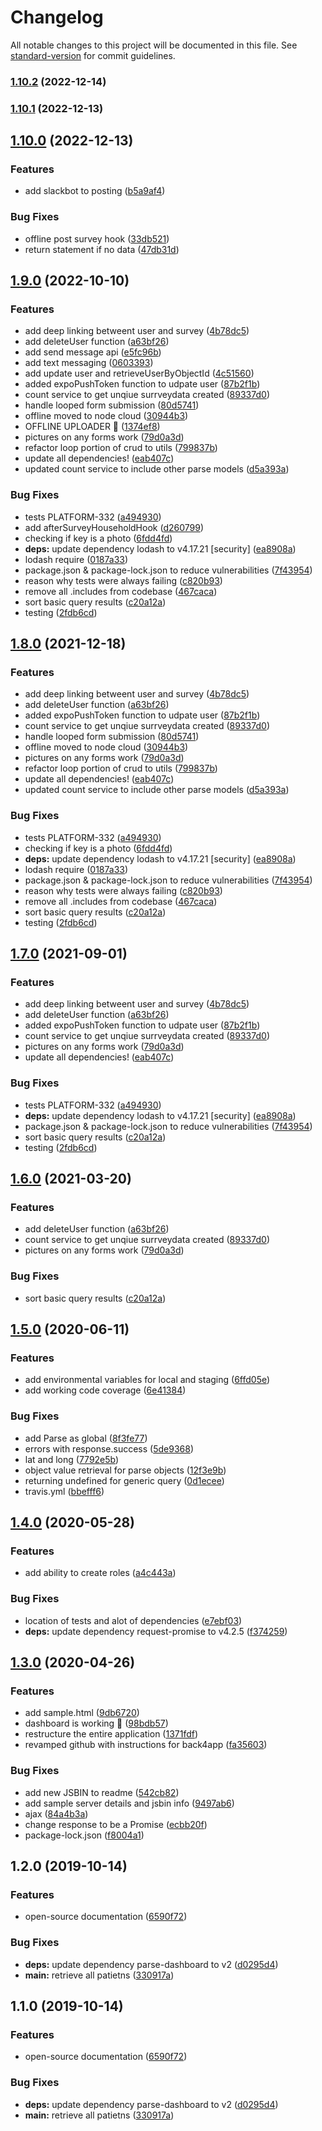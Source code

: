 # Changelog

All notable changes to this project will be documented in this file. See [standard-version](https://github.com/conventional-changelog/standard-version) for commit guidelines.

### [1.10.2](https://github.com/hopetambala/puente-node-cloudcode/compare/v1.10.1...v1.10.2) (2022-12-14)

### [1.10.1](https://github.com/hopetambala/puente-node-cloudcode/compare/v1.10.0...v1.10.1) (2022-12-13)

## [1.10.0](https://github.com/hopetambala/puente-node-cloudcode/compare/v1.9.0...v1.10.0) (2022-12-13)


### Features

* add slackbot to posting ([b5a9af4](https://github.com/hopetambala/puente-node-cloudcode/commit/b5a9af4ea4843e7339532dfb4ed896abb71804be))


### Bug Fixes

* offline post survey hook ([33db521](https://github.com/hopetambala/puente-node-cloudcode/commit/33db521fa976f1f0f8fe322f8c4449d9a1ab25be))
* return statement if no data ([47db31d](https://github.com/hopetambala/puente-node-cloudcode/commit/47db31db0f0975c8c2b2c683fd3388d05337aa74))

## [1.9.0](https://github.com/hopetambala/puente-node-cloudcode/compare/v1.5.0...v1.9.0) (2022-10-10)


### Features

* add deep linking betweent user and survey ([4b78dc5](https://github.com/hopetambala/puente-node-cloudcode/commit/4b78dc5213ffae6d65f751c47054153488cf63df))
* add deleteUser function ([a63bf26](https://github.com/hopetambala/puente-node-cloudcode/commit/a63bf26b32b3986e1c3844324001bf49c7cfe9b7))
* add send message api ([e5fc96b](https://github.com/hopetambala/puente-node-cloudcode/commit/e5fc96bdc3a447a66202a4a1347a370aff5a05de))
* add text messaging ([0603393](https://github.com/hopetambala/puente-node-cloudcode/commit/06033934b9e8ceb9a0f8ada266970062927ef357))
* add update user and retrieveUserByObjectId ([4c51560](https://github.com/hopetambala/puente-node-cloudcode/commit/4c51560a442e1e5acbccbe0999c56b9547150ee6))
* added expoPushToken function to udpate user ([87b2f1b](https://github.com/hopetambala/puente-node-cloudcode/commit/87b2f1b2a0415b5872ee541d7b23ae6273458a11))
* count service to get unqiue surrveydata created ([89337d0](https://github.com/hopetambala/puente-node-cloudcode/commit/89337d0bfa0b65c7b138afce978143ef0069a713))
* handle looped form submission ([80d5741](https://github.com/hopetambala/puente-node-cloudcode/commit/80d5741e8b2982138ee4b877466e030822598cd7))
* offline moved to node cloud ([30944b3](https://github.com/hopetambala/puente-node-cloudcode/commit/30944b3ca3536ef04763f77f6514d76eaba1ac20))
* OFFLINE UPLOADER :tada: ([1374ef8](https://github.com/hopetambala/puente-node-cloudcode/commit/1374ef83fb9a5419ed8546960f7dbe44b7c52343))
* pictures on any forms work ([79d0a3d](https://github.com/hopetambala/puente-node-cloudcode/commit/79d0a3d0dc9a0954e68549523c5806dd6a1ce37d))
* refactor loop portion of crud to utils ([799837b](https://github.com/hopetambala/puente-node-cloudcode/commit/799837b1cf1354f394ee643e3c36d3dbb9016335))
* update all dependencies! ([eab407c](https://github.com/hopetambala/puente-node-cloudcode/commit/eab407c0a9332736d906c3ecbf1bc99be119897e))
* updated count service to include other parse models ([d5a393a](https://github.com/hopetambala/puente-node-cloudcode/commit/d5a393acd84708fc8559e5d91ecd2001d4441214))


### Bug Fixes

*  tests PLATFORM-332 ([a494930](https://github.com/hopetambala/puente-node-cloudcode/commit/a4949300a30c3aa264043acfa2b033e828762a97))
* add afterSurveyHouseholdHook ([d260799](https://github.com/hopetambala/puente-node-cloudcode/commit/d26079979e814d051d164597cbb2d5bf4776f0f2))
* checking if key is a photo ([6fdd4fd](https://github.com/hopetambala/puente-node-cloudcode/commit/6fdd4fdada93163489e16ad111f054fe62346f0e))
* **deps:** update dependency lodash to v4.17.21 [security] ([ea8908a](https://github.com/hopetambala/puente-node-cloudcode/commit/ea8908a6b8349b16ee55f7275d6f27bf94648881))
* lodash require ([0187a33](https://github.com/hopetambala/puente-node-cloudcode/commit/0187a337d815eb5d3af87228475089f4485fdbb2))
* package.json & package-lock.json to reduce vulnerabilities ([7f43954](https://github.com/hopetambala/puente-node-cloudcode/commit/7f4395439f3cb7b61ed005aa476817ba814dea42))
* reason why tests were always failing ([c820b93](https://github.com/hopetambala/puente-node-cloudcode/commit/c820b936dc00e4e6d17bcffd9c75f18a243ce7a3))
* remove all .includes from codebase ([467caca](https://github.com/hopetambala/puente-node-cloudcode/commit/467cacaeea27dcf64f5dcfbb4b36d11046adf3e2))
* sort basic query results ([c20a12a](https://github.com/hopetambala/puente-node-cloudcode/commit/c20a12a37debffa8edbf585b982a9e0ba8dc53be))
* testing ([2fdb6cd](https://github.com/hopetambala/puente-node-cloudcode/commit/2fdb6cd2663725b0a938573dee968fee8eae5641))

## [1.8.0](https://github.com/hopetambala/puente-node-cloudcode/compare/v1.5.0...v1.8.0) (2021-12-18)


### Features

* add deep linking betweent user and survey ([4b78dc5](https://github.com/hopetambala/puente-node-cloudcode/commit/4b78dc5213ffae6d65f751c47054153488cf63df))
* add deleteUser function ([a63bf26](https://github.com/hopetambala/puente-node-cloudcode/commit/a63bf26b32b3986e1c3844324001bf49c7cfe9b7))
* added expoPushToken function to udpate user ([87b2f1b](https://github.com/hopetambala/puente-node-cloudcode/commit/87b2f1b2a0415b5872ee541d7b23ae6273458a11))
* count service to get unqiue surrveydata created ([89337d0](https://github.com/hopetambala/puente-node-cloudcode/commit/89337d0bfa0b65c7b138afce978143ef0069a713))
* handle looped form submission ([80d5741](https://github.com/hopetambala/puente-node-cloudcode/commit/80d5741e8b2982138ee4b877466e030822598cd7))
* offline moved to node cloud ([30944b3](https://github.com/hopetambala/puente-node-cloudcode/commit/30944b3ca3536ef04763f77f6514d76eaba1ac20))
* pictures on any forms work ([79d0a3d](https://github.com/hopetambala/puente-node-cloudcode/commit/79d0a3d0dc9a0954e68549523c5806dd6a1ce37d))
* refactor loop portion of crud to utils ([799837b](https://github.com/hopetambala/puente-node-cloudcode/commit/799837b1cf1354f394ee643e3c36d3dbb9016335))
* update all dependencies! ([eab407c](https://github.com/hopetambala/puente-node-cloudcode/commit/eab407c0a9332736d906c3ecbf1bc99be119897e))
* updated count service to include other parse models ([d5a393a](https://github.com/hopetambala/puente-node-cloudcode/commit/d5a393acd84708fc8559e5d91ecd2001d4441214))


### Bug Fixes

*  tests PLATFORM-332 ([a494930](https://github.com/hopetambala/puente-node-cloudcode/commit/a4949300a30c3aa264043acfa2b033e828762a97))
* checking if key is a photo ([6fdd4fd](https://github.com/hopetambala/puente-node-cloudcode/commit/6fdd4fdada93163489e16ad111f054fe62346f0e))
* **deps:** update dependency lodash to v4.17.21 [security] ([ea8908a](https://github.com/hopetambala/puente-node-cloudcode/commit/ea8908a6b8349b16ee55f7275d6f27bf94648881))
* lodash require ([0187a33](https://github.com/hopetambala/puente-node-cloudcode/commit/0187a337d815eb5d3af87228475089f4485fdbb2))
* package.json & package-lock.json to reduce vulnerabilities ([7f43954](https://github.com/hopetambala/puente-node-cloudcode/commit/7f4395439f3cb7b61ed005aa476817ba814dea42))
* reason why tests were always failing ([c820b93](https://github.com/hopetambala/puente-node-cloudcode/commit/c820b936dc00e4e6d17bcffd9c75f18a243ce7a3))
* remove all .includes from codebase ([467caca](https://github.com/hopetambala/puente-node-cloudcode/commit/467cacaeea27dcf64f5dcfbb4b36d11046adf3e2))
* sort basic query results ([c20a12a](https://github.com/hopetambala/puente-node-cloudcode/commit/c20a12a37debffa8edbf585b982a9e0ba8dc53be))
* testing ([2fdb6cd](https://github.com/hopetambala/puente-node-cloudcode/commit/2fdb6cd2663725b0a938573dee968fee8eae5641))

## [1.7.0](https://github.com/hopetambala/puente-node-cloudcode/compare/v1.5.0...v1.7.0) (2021-09-01)


### Features

* add deep linking betweent user and survey ([4b78dc5](https://github.com/hopetambala/puente-node-cloudcode/commit/4b78dc5213ffae6d65f751c47054153488cf63df))
* add deleteUser function ([a63bf26](https://github.com/hopetambala/puente-node-cloudcode/commit/a63bf26b32b3986e1c3844324001bf49c7cfe9b7))
* added expoPushToken function to udpate user ([87b2f1b](https://github.com/hopetambala/puente-node-cloudcode/commit/87b2f1b2a0415b5872ee541d7b23ae6273458a11))
* count service to get unqiue surrveydata created ([89337d0](https://github.com/hopetambala/puente-node-cloudcode/commit/89337d0bfa0b65c7b138afce978143ef0069a713))
* pictures on any forms work ([79d0a3d](https://github.com/hopetambala/puente-node-cloudcode/commit/79d0a3d0dc9a0954e68549523c5806dd6a1ce37d))
* update all dependencies! ([eab407c](https://github.com/hopetambala/puente-node-cloudcode/commit/eab407c0a9332736d906c3ecbf1bc99be119897e))


### Bug Fixes

*  tests PLATFORM-332 ([a494930](https://github.com/hopetambala/puente-node-cloudcode/commit/a4949300a30c3aa264043acfa2b033e828762a97))
* **deps:** update dependency lodash to v4.17.21 [security] ([ea8908a](https://github.com/hopetambala/puente-node-cloudcode/commit/ea8908a6b8349b16ee55f7275d6f27bf94648881))
* package.json & package-lock.json to reduce vulnerabilities ([7f43954](https://github.com/hopetambala/puente-node-cloudcode/commit/7f4395439f3cb7b61ed005aa476817ba814dea42))
* sort basic query results ([c20a12a](https://github.com/hopetambala/puente-node-cloudcode/commit/c20a12a37debffa8edbf585b982a9e0ba8dc53be))
* testing ([2fdb6cd](https://github.com/hopetambala/puente-node-cloudcode/commit/2fdb6cd2663725b0a938573dee968fee8eae5641))

## [1.6.0](https://github.com/hopetambala/puente-node-cloudcode/compare/v1.5.0...v1.6.0) (2021-03-20)


### Features

* add deleteUser function ([a63bf26](https://github.com/hopetambala/puente-node-cloudcode/commit/a63bf26b32b3986e1c3844324001bf49c7cfe9b7))
* count service to get unqiue surrveydata created ([89337d0](https://github.com/hopetambala/puente-node-cloudcode/commit/89337d0bfa0b65c7b138afce978143ef0069a713))
* pictures on any forms work ([79d0a3d](https://github.com/hopetambala/puente-node-cloudcode/commit/79d0a3d0dc9a0954e68549523c5806dd6a1ce37d))


### Bug Fixes

* sort basic query results ([c20a12a](https://github.com/hopetambala/puente-node-cloudcode/commit/c20a12a37debffa8edbf585b982a9e0ba8dc53be))

## [1.5.0](https://github.com/hopetambala/puente-node-cloudcode/compare/v1.4.0...v1.5.0) (2020-06-11)


### Features

* add environmental variables for local and staging ([6ffd05e](https://github.com/hopetambala/puente-node-cloudcode/commit/6ffd05e3092ddac80b7c1c8def8fcc1cbfd2cd51))
* add working code coverage ([6e41384](https://github.com/hopetambala/puente-node-cloudcode/commit/6e41384295452513404a7bc4660640a3b3d46347))


### Bug Fixes

* add Parse as global ([8f3fe77](https://github.com/hopetambala/puente-node-cloudcode/commit/8f3fe7727c8efd0a53c12add9cadf3d43407a395))
* errors with response.success ([5de9368](https://github.com/hopetambala/puente-node-cloudcode/commit/5de93682a6ebac32c2a7431e7b892db39a0bc266))
* lat and long ([7792e5b](https://github.com/hopetambala/puente-node-cloudcode/commit/7792e5b700d1f59313110e52c853a47bdaec4254))
* object value retrieval for parse objects ([12f3e9b](https://github.com/hopetambala/puente-node-cloudcode/commit/12f3e9bf77af91ca359a43d47329d36453a2b027))
* returning undefined for generic query ([0d1ecee](https://github.com/hopetambala/puente-node-cloudcode/commit/0d1ecee2cd17a965b3ddafee926ee531ea6881a5))
* travis.yml ([bbefff6](https://github.com/hopetambala/puente-node-cloudcode/commit/bbefff66c56de1ac08ae78eff253db8341fbeb5f))

## [1.4.0](https://github.com/hopetambala/puente-node-cloudcode/compare/v1.3.0...v1.4.0) (2020-05-28)


### Features

* add ability to create roles ([a4c443a](https://github.com/hopetambala/puente-node-cloudcode/commit/a4c443aeed98442f09224f376ee93d2991fa5181))


### Bug Fixes

* location of tests and alot of dependencies ([e7ebf03](https://github.com/hopetambala/puente-node-cloudcode/commit/e7ebf0395cc17aecab50f1b5a33c4faf3c7ee40d))
* **deps:** update dependency request-promise to v4.2.5 ([f374259](https://github.com/hopetambala/puente-node-cloudcode/commit/f3742594df8f172693bd276cce3a2450393de67a))

## [1.3.0](https://github.com/hopetambala/puente-node-cloudcode/compare/v1.2.0...v1.3.0) (2020-04-26)


### Features

* add sample.html ([9db6720](https://github.com/hopetambala/puente-node-cloudcode/commit/9db6720e003261815ba518adf73feb2fe6f29021))
* dashboard is working :confetti_ball: ([98bdb57](https://github.com/hopetambala/puente-node-cloudcode/commit/98bdb5709130411c6d7547e846c4b33e873622b8))
* restructure the entire application ([1371fdf](https://github.com/hopetambala/puente-node-cloudcode/commit/1371fdff2ff89b34fcbd0d4764dde0bd4a07ba6b))
* revamped github with instructions for back4app ([fa35603](https://github.com/hopetambala/puente-node-cloudcode/commit/fa35603f8ba9ae4230da823af5e07241fc3b8b14))


### Bug Fixes

* add new JSBIN to readme ([542cb82](https://github.com/hopetambala/puente-node-cloudcode/commit/542cb8250ce43702474e79d79e11d573a6022ffb))
* add sample server details and jsbin info ([9497ab6](https://github.com/hopetambala/puente-node-cloudcode/commit/9497ab65a3877b10e4abb4dfd4a3a3af13d5673b))
* ajax ([84a4b3a](https://github.com/hopetambala/puente-node-cloudcode/commit/84a4b3ac399256e7b390e5c272f338576ab0c31a))
* change response to be a Promise ([ecbb20f](https://github.com/hopetambala/puente-node-cloudcode/commit/ecbb20f4ed120e5116f561c2cff4f6a57b58aa6a))
* package-lock.json ([f8004a1](https://github.com/hopetambala/puente-node-cloudcode/commit/f8004a159dbdeab4505a1edf357a508662155b3e))

## 1.2.0 (2019-10-14)


### Features

* open-source documentation ([6590f72](https://github.com/hopetambala/puente-node-cloudcode/commit/6590f726720081c7d1f27f8f53f7d6f66187f8bc))


### Bug Fixes

* **deps:** update dependency parse-dashboard to v2 ([d0295d4](https://github.com/hopetambala/puente-node-cloudcode/commit/d0295d4861bb99d3852917e09971a39aeef6f869))
* **main:** retrieve all patietns ([330917a](https://github.com/hopetambala/puente-node-cloudcode/commit/330917a36bf8e65297e13239c734a86bfaaea661))

## 1.1.0 (2019-10-14)


### Features

* open-source documentation ([6590f72](https://github.com/hopetambala/puente-node-cloudcode/commit/6590f726720081c7d1f27f8f53f7d6f66187f8bc))


### Bug Fixes

* **deps:** update dependency parse-dashboard to v2 ([d0295d4](https://github.com/hopetambala/puente-node-cloudcode/commit/d0295d4861bb99d3852917e09971a39aeef6f869))
* **main:** retrieve all patietns ([330917a](https://github.com/hopetambala/puente-node-cloudcode/commit/330917a36bf8e65297e13239c734a86bfaaea661))
